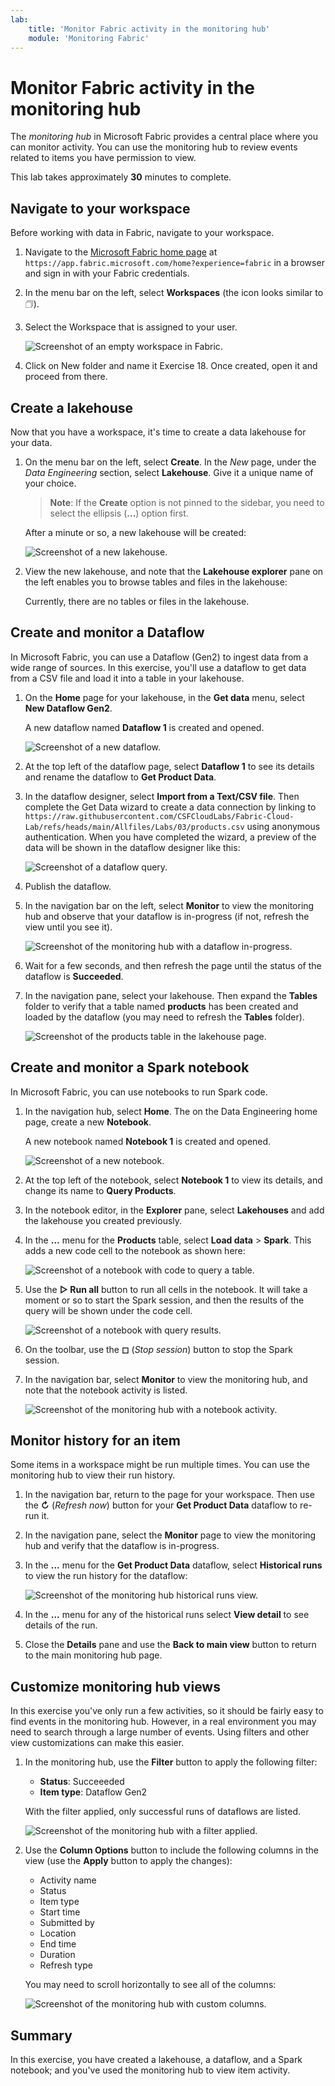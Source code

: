 ```yaml
---
lab:
    title: 'Monitor Fabric activity in the monitoring hub'
    module: 'Monitoring Fabric'
---
```


# Monitor Fabric activity in the monitoring hub

The *monitoring hub* in Microsoft Fabric provides a central place where you can monitor activity. You can use the monitoring hub to review events related to items you have permission to view.

This lab takes approximately **30** minutes to complete.

## Navigate to your workspace

Before working with data in Fabric, navigate to your workspace.

1. Navigate to the [Microsoft Fabric home page](https://app.fabric.microsoft.com/home?experience=fabric) at `https://app.fabric.microsoft.com/home?experience=fabric` in a browser and sign in with your Fabric credentials.
1. In the menu bar on the left, select **Workspaces** (the icon looks similar to &#128455;).
1. Select the Workspace that is assigned to your user.

    ![Screenshot of an empty workspace in Fabric.](./Images/new-workspace.png)
1. Click on New folder and name it Exercise 18. Once created, open it and proceed from there.

## Create a lakehouse

Now that you have a workspace, it's time to create a data lakehouse for your data.

1. On the menu bar on the left, select **Create**. In the *New* page, under the *Data Engineering* section, select **Lakehouse**. Give it a unique name of your choice.

    >**Note**: If the **Create** option is not pinned to the sidebar, you need to select the ellipsis (**...**) option first.

    After a minute or so, a new lakehouse will be created:

    ![Screenshot of a new lakehouse.](./Images/new-lakehouse.png)

1. View the new lakehouse, and note that the **Lakehouse explorer** pane on the left enables you to browse tables and files in the lakehouse:

    Currently, there are no tables or files in the lakehouse.

## Create and monitor a Dataflow

In Microsoft Fabric, you can use a Dataflow (Gen2) to ingest data from a wide range of sources. In this exercise, you'll use a dataflow to get data from a CSV file and load it into a table in your lakehouse.

1. On the **Home** page for your lakehouse, in the **Get data** menu, select **New Dataflow Gen2**.

   A new dataflow named **Dataflow 1** is created and opened.

    ![Screenshot of a new dataflow.](./Images/new-data-flow.png)

1. At the top left of the dataflow page, select **Dataflow 1** to see its details and rename the dataflow to **Get Product Data**.
1. In the dataflow designer, select **Import from a Text/CSV file**. Then complete the Get Data wizard to create a data connection by linking to `https://raw.githubusercontent.com/CSFCloudLabs/Fabric-Cloud-Lab/refs/heads/main/Allfiles/Labs/03/products.csv` using anonymous authentication. When you have completed the wizard, a preview of the data will be shown in the dataflow designer like this:

    ![Screenshot of a dataflow query.](./Images/data-flow-query.png)

1. Publish the dataflow.
1. In the navigation bar on the left, select **Monitor** to view the monitoring hub and observe that your dataflow is in-progress (if not, refresh the view until you see it).

    ![Screenshot of the monitoring hub with a dataflow in-progress.](./Images/monitor-dataflow.png)

1. Wait for a few seconds, and then refresh the page until the status of the dataflow is **Succeeded**.
1. In the navigation pane, select your lakehouse. Then expand the **Tables** folder to verify that a table named **products** has been created and loaded by the dataflow (you may need to refresh the **Tables** folder).

    ![Screenshot of the products table in the lakehouse page.](./Images/products-table.png)

## Create and monitor a Spark notebook

In Microsoft Fabric, you can use notebooks to run Spark code.

1. In the navigation hub, select **Home**. The  on the Data Engineering home page, create a new **Notebook**.

    A new notebook named **Notebook 1** is created and opened.

    ![Screenshot of a new notebook.](./Images/new-notebook.png)

1. At the top left of the notebook, select **Notebook 1** to view its details, and change its name to **Query Products**.
1. In the notebook editor, in the **Explorer** pane, select **Lakehouses** and add the lakehouse you created previously.
1. In the **...** menu for the **Products** table, select **Load data** > **Spark**. This adds a new code cell to the notebook as shown here:

    ![Screenshot of a notebook with code to query a table.](./Images/load-spark.png)

1. Use the **&#9655; Run all** button to run all cells in the notebook. It will take a moment or so to start the Spark session, and then the results of the query will be shown under the code cell.

    ![Screenshot of a notebook with query results.](./Images/notebook-output.png)

1. On the toolbar, use the **&#9723;** (*Stop session*) button to stop the Spark session.
1. In the navigation bar, select **Monitor** to view the monitoring hub, and note that the notebook activity is listed.

    ![Screenshot of the monitoring hub with a notebook activity.](./Images/monitor-notebook.png)

## Monitor history for an item

Some items in a workspace might be run multiple times. You can use the monitoring hub to view their run history.

1. In the navigation bar, return to the page for your workspace. Then use the **&#8635;** (*Refresh now*) button for your **Get Product Data** dataflow to re-run it.
1. In the navigation pane, select the **Monitor** page to view the monitoring hub and verify that the dataflow is in-progress.
1. In the **...** menu for the **Get Product Data** dataflow, select **Historical runs** to view the run history for the dataflow:

    ![Screenshot of the monitoring hub historical runs view.](./Images/historical-runs.png)

1. In the **...** menu for any of the historical runs select **View detail** to see details of the run.
1. Close the **Details** pane and use the **Back to main view** button to return to the main monitoring hub page.

## Customize monitoring hub views

In this exercise you've only run a few activities, so it should be fairly easy to find events in the monitoring hub. However, in a real environment you may need to search through a large number of events. Using filters and other view customizations can make this easier.

1. In the monitoring hub, use the **Filter** button to apply the following filter:
    - **Status**: Succeeeded
    - **Item type**: Dataflow Gen2

    With the filter applied, only successful runs of dataflows are listed.

    ![Screenshot of the monitoring hub with a filter applied.](./Images/monitor-filter.png)

1. Use the **Column Options** button to include the following columns in the view (use the **Apply** button to apply the changes):
    - Activity name
    - Status
    - Item type
    - Start time
    - Submitted by
    - Location
    - End time
    - Duration
    - Refresh type

    You may need to scroll horizontally to see all of the columns:

    ![Screenshot of the monitoring hub with custom columns.](./Images/monitor-columns.png)

## Summary

In this exercise, you have created a lakehouse, a dataflow, and a Spark notebook; and you've used the monitoring hub to view item activity.

